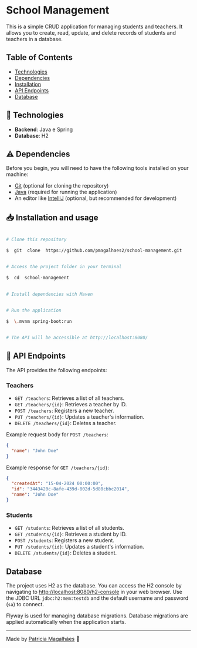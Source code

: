 
# School Management

This is a simple CRUD application for managing students and teachers. It allows you to create, read, update, and delete records of students and teachers in a database.

## Table of Contents

[](https://github.com/pmagalhaes2/school-management?tab=readme-ov-file#table-of-contents)

- [Technologies](https://github.com/pmagalhaes2/school-management?tab=readme-ov-file#-technologies)
- [Dependencies](https://github.com/pmagalhaes2/school-management?tab=readme-ov-file#%EF%B8%8F--dependencies)
- [Installation](https://github.com/pmagalhaes2/school-management?tab=readme-ov-file#--installation--and-usage)
- [API Endpoints](https://github.com/pmagalhaes2/school-management?tab=readme-ov-file#-api-endpoints)
- [Database](https://github.com/pmagalhaes2/school-management?tab=readme-ov-file#database)


## 🚀 Technologies

-   **Backend**: Java e Spring
-   **Database**: H2

## ⚠️  Dependencies

[](https://github.com/pmagalhaes2/marvel-search-heroes#%EF%B8%8F-dependencies)

Before you begin, you will need to have the following tools installed on your machine:
- [Git](https://git-scm.com) (optional for cloning the repository)
- [Java](https://www.java.com/pt-BR/) (required for running the application)
- An editor like [IntelliJ](https://www.jetbrains.com/idea/) (optional, but recommended for development)


## 📥  Installation  and usage

```bash  
  
# Clone this repository  
  
$  git  clone  https://github.com/pmagalhaes2/school-management.git
  
  
# Access the project folder in your terminal  
  
$  cd  school-management 
  
  
# Install dependencies with Maven  
  
  
# Run the application  
  
$  \.mvnm spring-boot:run  

  
# The API will be accessible at http://localhost:8080/

```  

##  📖 API Endpoints

The API provides the following endpoints:


### Teachers

-   `GET /teachers`: Retrieves a list of all teachers.
-   `GET /teachers/{id}`: Retrieves a teacher by ID.
-   `POST /teachers`: Registers a new teacher.
-   `PUT /teachers/{id}`: Updates a teacher's information.
-   `DELETE /teachers/{id}`: Deletes a teacher.



Example request body for `POST /teachers`:

```json
{
  "name": "John Doe"
}
```


Example response for `GET /teachers/{id}`:


```json
{
  "createdAt": "15-04-2024 00:00:00",
  "id": "3443420c-8afe-439d-802d-5d80cbbc2014",
  "name": "John Doe"
}
```

### Students

-   `GET /students`: Retrieves a list of all students.
-   `GET /students/{id}`: Retrieves a student by ID.
-   `POST /students`: Registers a new student.
-   `PUT /students/{id}`: Updates a student's information.
-   `DELETE /students/{id}`: Deletes a student.

## Database


The project uses H2 as the database. You can access the H2 console by navigating to [http://localhost:8080/h2-console](http://localhost:8080/h2-console) in your web browser. Use the JDBC URL `jdbc:h2:mem:testdb` and the default username and password (`sa`) to connect.

Flyway is used for managing database migrations. Database migrations are applied automatically when the application starts.

  ---

Made by  [Patricia Magalhães](https://github.com/pmagalhaes2) 💙